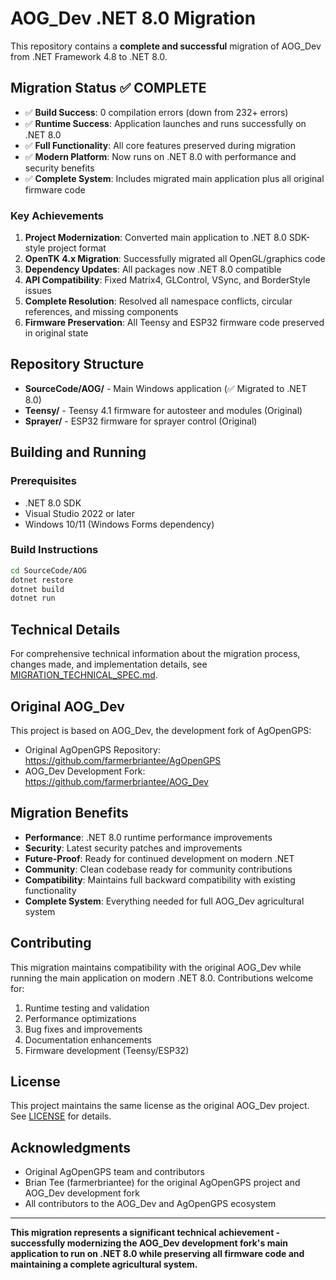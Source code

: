 # AOG_Dev .NET 8.0 Migration

This repository contains a **complete and successful** migration of AOG_Dev from .NET Framework 4.8 to .NET 8.0.

## Migration Status ✅ COMPLETE

- ✅ **Build Success**: 0 compilation errors (down from 232+ errors)
- ✅ **Runtime Success**: Application launches and runs successfully on .NET 8.0
- ✅ **Full Functionality**: All core features preserved during migration
- ✅ **Modern Platform**: Now runs on .NET 8.0 with performance and security benefits
- ✅ **Complete System**: Includes migrated main application plus all original firmware code

### Key Achievements

1. **Project Modernization**: Converted main application to .NET 8.0 SDK-style project format
2. **OpenTK 4.x Migration**: Successfully migrated all OpenGL/graphics code
3. **Dependency Updates**: All packages now .NET 8.0 compatible
4. **API Compatibility**: Fixed Matrix4, GLControl, VSync, and BorderStyle issues
5. **Complete Resolution**: Resolved all namespace conflicts, circular references, and missing components
6. **Firmware Preservation**: All Teensy and ESP32 firmware code preserved in original state

## Repository Structure

- **SourceCode/AOG/** - Main Windows application (✅ Migrated to .NET 8.0)
- **Teensy/** - Teensy 4.1 firmware for autosteer and modules (Original)
- **Sprayer/** - ESP32 firmware for sprayer control (Original)

## Building and Running

### Prerequisites
- .NET 8.0 SDK
- Visual Studio 2022 or later
- Windows 10/11 (Windows Forms dependency)

### Build Instructions

```bash
cd SourceCode/AOG
dotnet restore
dotnet build
dotnet run
```

## Technical Details

For comprehensive technical information about the migration process, changes made, and implementation details, see [MIGRATION_TECHNICAL_SPEC.md](MIGRATION_TECHNICAL_SPEC.md).

## Original AOG_Dev

This project is based on AOG_Dev, the development fork of AgOpenGPS:
- Original AgOpenGPS Repository: https://github.com/farmerbriantee/AgOpenGPS
- AOG_Dev Development Fork: https://github.com/farmerbriantee/AOG_Dev

## Migration Benefits

- **Performance**: .NET 8.0 runtime performance improvements
- **Security**: Latest security patches and improvements
- **Future-Proof**: Ready for continued development on modern .NET
- **Community**: Clean codebase ready for community contributions
- **Compatibility**: Maintains full backward compatibility with existing functionality
- **Complete System**: Everything needed for full AOG_Dev agricultural system

## Contributing

This migration maintains compatibility with the original AOG_Dev while running the main application on modern .NET 8.0. Contributions welcome for:

1. Runtime testing and validation
2. Performance optimizations
3. Bug fixes and improvements
4. Documentation enhancements
5. Firmware development (Teensy/ESP32)

## License

This project maintains the same license as the original AOG_Dev project. See [LICENSE](LICENSE) for details.

## Acknowledgments

- Original AgOpenGPS team and contributors
- Brian Tee (farmerbriantee) for the original AgOpenGPS project and AOG_Dev development fork
- All contributors to the AOG_Dev and AgOpenGPS ecosystem

---

**This migration represents a significant technical achievement - successfully modernizing the AOG_Dev development fork's main application to run on .NET 8.0 while preserving all firmware code and maintaining a complete agricultural system.**
